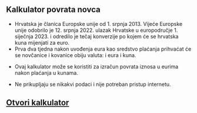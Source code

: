 ## Kalkulator povrata novca

* Hrvatska je članica Europske unije od 1. srpnja 2013. Vijeće Europske unije odobrilo je 12. srpnja 2022. ulazak Hrvatske u europodručje 1. siječnja 2023. i odredilo je tečaj konverzije po kojem će se hrvatska kuna mijenjati za euro.
* Prva dva tjedna nakon uvođenja eura kao sredstvo plaćanja prihvaćat će se novčanice i kovanice obiju valuta: i eura i kuna.

- Ovaj kalkulator može se koristiti za izračun povrata iznosa u eurima nakon plaćanja u kunama.

- Ne prikupljaju se nikakvi podaci i nije potreban pristup internetu.

## [Otvori kalkulator](https://domagojhr.github.io/kalkulator-kuna-euro/kalkulator-povrata-novca.html)
